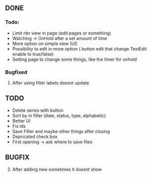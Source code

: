 ## DONE

### Todo:
- Limit nbr view in page (add pages or something)<br/>
- Watching -> OnHold after a set amount of time
- More option on simple view (UI)<br/>
- Possibility to edit in more option ( button edit that change TextEdit enable to true/false)<br/>
- Setting page to change some things, like the timer for onhold

### Bugfixed
1. After using filter labels doesnt update

## TODO

- Delete series with button
- Sort by in filter (date, status, type, alphabetic)
- Better UI
- Fix ids
- Save Filter and maybe other things after closing
- Depricated check box
- First opening -> ask where to save files


## BUGFIX

2. After adding new sometimes it doesnt show